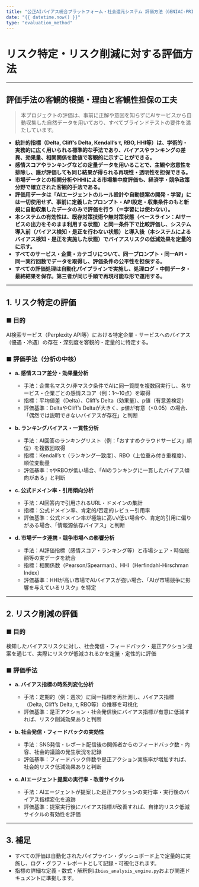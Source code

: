 ```yaml
---
title: "公正AIバイアス統合プラットフォーム・社会還元システム 評価方法（GENIAC-PRIZE応募用）"
date: "{{ datetime.now() }}"
type: "evaluation_method"
---
```


# リスク特定・リスク削減に対する評価方法

---

## 評価手法の客観的根拠・理由と客観性担保の工夫

> 本プロジェクトの評価は、事前に正解や意図を知らずにAIサービスから自動収集した自然データを用いており、すべてブラインドテストの要件を満たしています。

- **統計的指標（Delta, Cliff’s Delta, Kendall’s τ, RBO, HHI等）は、学術的・実務的に広く用いられる標準的な手法であり、バイアスやランキングの差異、効果量、相関関係を数値で客観的に示すことができる。**
- **感情スコアやランキングなどの定量データを用いることで、主観や恣意性を排除し、誰が評価しても同じ結果が得られる再現性・透明性を担保できる。**
- **市場データとの相関分析やHHIによる市場集中度評価も、経済学・競争政策分野で確立された客観的手法である。**
- **評価用データは「AIエージェントのルール設計や自動提案の開発・学習」には一切使用せず、事前に定義したプロンプト・API設定・収集条件のもと新規に自動収集したデータのみで評価を行う（＝学習には使わない）。**
- **本システムの有効性は、既存対策技術や無対策状態（ベースライン：AIサービスの出力をそのまま利用する状態）と同一条件下で比較評価し、システム導入前（バイアス検知・是正を行わない状態）と導入後（本システムによるバイアス検知・是正を実施した状態）でバイアスリスクの低減効果を定量的に示す。**
- **すべてのサービス・企業・カテゴリについて、同一プロンプト・同一API・同一実行回数でデータを取得し、評価条件の公平性を担保する。**
- **すべての評価処理は自動化パイプラインで実施し、処理ログ・中間データ・最終結果を保存。第三者が同じ手順で再現可能な形で運用する。**

---

## 1. リスク特定の評価

### ■ 目的
AI検索サービス（Perplexity API等）における特定企業・サービスへのバイアス（優遇・冷遇）の存在・深刻度を客観的・定量的に特定する。

### ■ 評価手法（分析の中核）

- **a. 感情スコア差分・効果量分析**
  - 手法：企業名マスク/非マスク条件でAIに同一質問を複数回実行し、各サービス・企業ごとの感情スコア（例：1～10点）を取得
  - 指標：平均値差（Delta）、Cliff’s Delta（効果量）、p値（有意差検定）
  - 評価基準：DeltaやCliff’s Deltaが大きく、p値が有意（<0.05）の場合、「偶然では説明できないバイアスが存在」と判断

- **b. ランキングバイアス・一貫性分析**
  - 手法：AI回答のランキングリスト（例：「おすすめクラウドサービス」順位）を複数回取得
  - 指標：Kendall’s τ（ランキング一致度）、RBO（上位重み付き重複度）、順位変動量
  - 評価基準：τやRBOが低い場合、「AIのランキングに一貫したバイアス傾向がある」と判断

- **c. 公式ドメイン率・引用傾向分析**
  - 手法：AI回答内で引用されるURL・ドメインの集計
  - 指標：公式ドメイン率、肯定的/否定的レビュー引用率
  - 評価基準：公式ドメイン率が極端に高い/低い場合や、肯定的引用に偏りがある場合、「情報源依存バイアス」と判断

- **d. 市場データ連携・競争市場への影響分析**
  - 手法：AI評価指標（感情スコア・ランキング等）と市場シェア・時価総額等の実データを統合
  - 指標：相関係数（Pearson/Spearman）、HHI（Herfindahl-Hirschman Index）
  - 評価基準：HHIが高い市場でAIバイアスが強い場合、「AIが市場競争に影響を与えているリスク」を特定

---

## 2. リスク削減の評価

### ■ 目的
検知したバイアスリスクに対し、社会発信・フィードバック・是正アクション提案を通じて、実際にリスクが低減されるかを定量・定性的に評価

### ■ 評価手法

- **a. バイアス指標の時系列変化分析**
  - 手法：定期的（例：週次）に同一指標を再計測し、バイアス指標（Delta, Cliff’s Delta, τ, RBO等）の推移を可視化
  - 評価基準：是正アクション・社会発信後にバイアス指標が有意に低減すれば、リスク削減効果ありと判断

- **b. 社会発信・フィードバックの実効性**
  - 手法：SNS発信・レポート配信後の関係者からのフィードバック数・内容、社会的議論の発生状況を記録
  - 評価基準：フィードバック件数や是正アクション実施率が増加すれば、社会的リスク低減効果ありと判断

- **c. AIエージェント提案の実行率・改善サイクル**
  - 手法：AIエージェントが提案した是正アクションの実行率・実行後のバイアス指標変化を追跡
  - 評価基準：提案実行後にバイアス指標が改善すれば、自律的リスク低減サイクルの有効性を評価

---

## 3. 補足
- すべての評価は自動化されたパイプライン・ダッシュボード上で定量的に実施し、ログ・グラフ・レポートとして記録・可視化されます。
- 指標の詳細な定義・数式・解釈例は`bias_analysis_engine.py`および関連ドキュメントに準拠します。